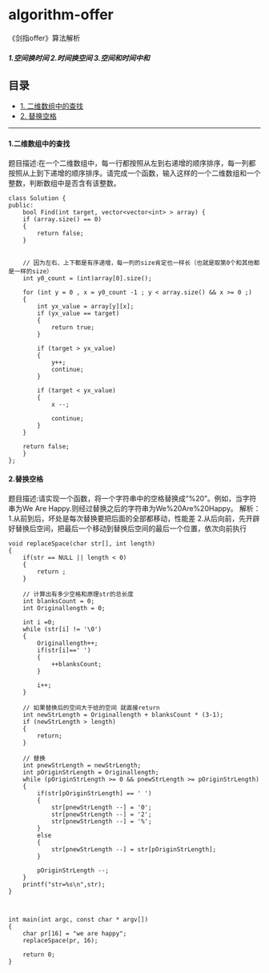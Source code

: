 # algorithm-offer
《剑指offer》算法解析

##### 1.空间换时间   2.时间换空间   3.空间和时间中和

## 目录

* <a href="#二维数组中的查找">1. 二维数组中的查找</a>
* <a href="#替换空格 ">2. 替换空格 </a>



---

#### 1.二维数组中的查找
题目描述:在一个二维数组中，每一行都按照从左到右递增的顺序排序，每一列都按照从上到下递增的顺序排序。请完成一个函数，输入这样的一个二维数组和一个整数，判断数组中是否含有该整数。

```
class Solution {
public:
    bool Find(int target, vector<vector<int> > array) {
    if (array.size() == 0)
    {
        return false;
    }
    
    
    // 因为左右、上下都是有序递增，每一列的size肯定也一样长（也就是取第0个和其他都是一样的size）
    int y0_count = (int)array[0].size();
    
    for (int y = 0 , x = y0_count -1 ; y < array.size() && x >= 0 ;)
    {
        int yx_value = array[y][x];
        if (yx_value == target)
        {
            return true;
        }
        
        if (target > yx_value)
        {
            y++;
            continue;
        }
        
        if (target < yx_value)
        {
            x --;

            continue;
        }
    }

    return false;
    }
};

```

#### 2.替换空格 
题目描述:请实现一个函数，将一个字符串中的空格替换成“%20”。例如，当字符串为We Are Happy.则经过替换之后的字符串为We%20Are%20Happy。
解析： 1.从前到后，坏处是每次替换要把后面的全部都移动，性能差
      2.从后向前，先开辟好替换后空间，把最后一个移动到替换后空间的最后一个位置，依次向前执行

```
void replaceSpace(char str[], int length)
{
    if(str == NULL || length < 0)
    {
        return ;
    }
    
    // 计算出有多少空格和原理str的总长度
    int blanksCount = 0;
    int Originallength = 0;
    
    int i =0;
    while (str[i] != '\0')
    {
        Originallength++;
        if(str[i]==' ')
        {
            ++blanksCount;
        }

        i++;
    }

    // 如果替换后的空间大于给的空间 就直接return
    int newStrLength = Originallength + blanksCount * (3-1);
    if (newStrLength > length)
    {
        return;
    }
    
    // 替换
    int pnewStrLength = newStrLength;
    int pOriginStrLength = Originallength;
    while (pOriginStrLength >= 0 && pnewStrLength >= pOriginStrLength)
    {
        if(str[pOriginStrLength] == ' ')
        {
            str[pnewStrLength --] = '0';
            str[pnewStrLength --] = '2';
            str[pnewStrLength --] = '%';
        }
        else
        {
            str[pnewStrLength --] = str[pOriginStrLength];
        }
        
        pOriginStrLength --;
    }
    printf("str=%s\n",str);
}



int main(int argc, const char * argv[])
{    
    char pr[16] = "we are happy";
    replaceSpace(pr, 16);
    
    return 0;
}

```
